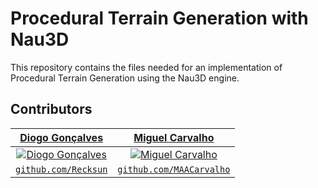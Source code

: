 # Procedural Terrain Generation with Nau3D

This repository contains the files needed for an implementation of Procedural Terrain Generation using the Nau3D engine.

## Contributors
| <a href="https://github.com/Recksun" target="_blank">**Diogo Gonçalves**</a> | <a href="https://github.com/MAACarvalho" target="_blank">**Miguel Carvalho**</a> |
| :---: |:---:|
| [![Diogo Gonçalves](https://avatars2.githubusercontent.com/u/33640150?s=200)](https://github.com/Recksun)    | [![Miguel Carvalho](https://avatars0.githubusercontent.com/u/25797331?s=200)](https://github.com/MAACarvalho) |
| <a href="https://github.com/Recksun" target="_blank">`github.com/Recksun`</a> | <a href="https://github.com/MAACarvalho" target="_blank">`github.com/MAACarvalho`</a> |

